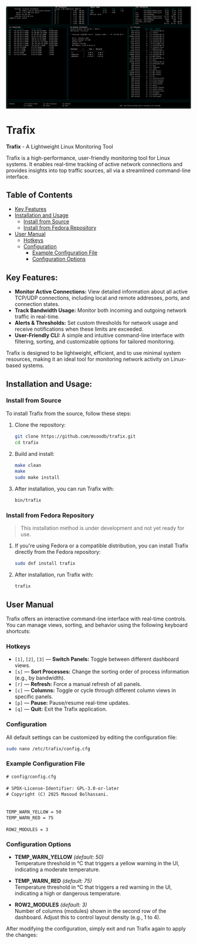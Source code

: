 <!-- SPDX-License-Identifier: GPL-3.0-or-later -->
<!-- Copyright (C) 2025 Masoud Bolhassani -->

![Trafix Dashboard](./trafix.png)

# Trafix

**Trafix** - A Lightweight Linux Monitoring Tool

Trafix is a high-performance, user-friendly monitoring tool for Linux systems. It enables real-time tracking of active network connections and provides insights into top traffic sources, all via a streamlined command-line interface.

## Table of Contents

- [Key Features](#key-features)
- [Installation and Usage](#installation-and-usage)
  - [Install from Source](#install-from-source)
  - [Install from Fedora Repository](#install-from-fedora-repository)
- [User Manual](#user-manual)
  - [Hotkeys](#hotkeys)
  - [Configuration](#configuration)
    - [Example Configuration File](#example-configuration-file)
    - [Configuration Options](#configuration-options)

## Key Features:

- **Monitor Active Connections:** View detailed information about all active TCP/UDP connections, including local and remote addresses, ports, and connection states.
- **Track Bandwidth Usage:** Monitor both incoming and outgoing network traffic in real-time.
- **Alerts & Thresholds:** Set custom thresholds for network usage and receive notifications when these limits are exceeded.
- **User-Friendly CLI:** A simple and intuitive command-line interface with filtering, sorting, and customizable options for tailored monitoring.

Trafix is designed to be lightweight, efficient, and to use minimal system resources, making it an ideal tool for monitoring network activity on Linux-based systems.

## Installation and Usage:

### Install from Source

To install Trafix from the source, follow these steps:

1. Clone the repository:

    ```sh
    git clone https://github.com/msoodb/trafix.git
    cd trafix
    ```

2. Build and install:

    ```sh
    make clean
    make
    sudo make install
    ```

3. After installation, you can run Trafix with:

    ```sh
    bin/trafix
    ```

### Install from Fedora Repository
> This installation method is under development and not yet ready for use.

1. If you're using Fedora or a compatible distribution, you can install Trafix directly from the Fedora repository:

	```sh
	sudo dnf install trafix
	```

2. After installation, run Trafix with:
	```sh
	trafix
	```

## User Manual

Trafix offers an interactive command-line interface with real-time controls. You can manage views, sorting, and behavior using the following keyboard shortcuts:

### Hotkeys

- `[1]`, `[2]`, `[3]` — **Switch Panels:** Toggle between different dashboard views.
- `[s]` — **Sort Processes:** Change the sorting order of process information (e.g., by bandwidth).
- `[r]` — **Refresh:** Force a manual refresh of all panels.
- `[c]` — **Columns:** Toggle or cycle through different column views in specific panels.
- `[p]` — **Pause:** Pause/resume real-time updates.
- `[q]` — **Quit:** Exit the Trafix application.

### Configuration

All default settings can be customized by editing the configuration file:

```sh
sudo nano /etc/trafix/config.cfg
```

### Example Configuration File
```
# config/config.cfg

# SPDX-License-Identifier: GPL-3.0-or-later
# Copyright (C) 2025 Masoud Bolhassani.


TEMP_WARN_YELLOW = 50
TEMP_WARN_RED = 75

ROW2_MODULES = 3
```

### Configuration Options

- **TEMP_WARN_YELLOW** *(default: 50)*  
  Temperature threshold in °C that triggers a yellow warning in the UI, indicating a moderate temperature.

- **TEMP_WARN_RED** *(default: 75)*  
  Temperature threshold in °C that triggers a red warning in the UI, indicating a high or dangerous temperature.

- **ROW2_MODULES** *(default: 3)*  
  Number of columns (modules) shown in the second row of the dashboard. Adjust this to control layout density (e.g., 1 to 4).

After modifying the configuration, simply exit and run Trafix again to apply the changes:
